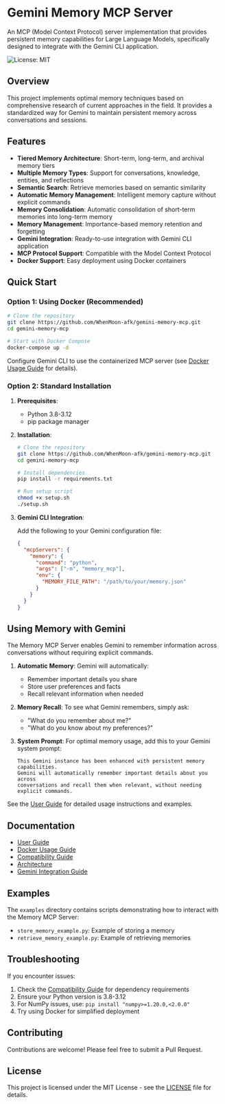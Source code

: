 # Gemini Memory MCP Server

An MCP (Model Context Protocol) server implementation that provides persistent memory capabilities for Large Language Models, specifically designed to integrate with the Gemini CLI application.

![License: MIT](https://img.shields.io/badge/License-MIT-yellow.svg)

## Overview

This project implements optimal memory techniques based on comprehensive research of current approaches in the field. It provides a standardized way for Gemini to maintain persistent memory across conversations and sessions.

## Features

- **Tiered Memory Architecture**: Short-term, long-term, and archival memory tiers
- **Multiple Memory Types**: Support for conversations, knowledge, entities, and reflections
- **Semantic Search**: Retrieve memories based on semantic similarity
- **Automatic Memory Management**: Intelligent memory capture without explicit commands
- **Memory Consolidation**: Automatic consolidation of short-term memories into long-term memory
- **Memory Management**: Importance-based memory retention and forgetting
- **Gemini Integration**: Ready-to-use integration with Gemini CLI application
- **MCP Protocol Support**: Compatible with the Model Context Protocol
- **Docker Support**: Easy deployment using Docker containers

## Quick Start

### Option 1: Using Docker (Recommended)

```bash
# Clone the repository
git clone https://github.com/WhenMoon-afk/gemini-memory-mcp.git
cd gemini-memory-mcp

# Start with Docker Compose
docker-compose up -d
```

Configure Gemini CLI to use the containerized MCP server (see [Docker Usage Guide](docs/docker_usage.md) for details).

### Option 2: Standard Installation

1. **Prerequisites**:
   - Python 3.8-3.12
   - pip package manager

2. **Installation**:
   ```bash
   # Clone the repository
   git clone https://github.com/WhenMoon-afk/gemini-memory-mcp.git
   cd gemini-memory-mcp
   
   # Install dependencies
   pip install -r requirements.txt
   
   # Run setup script
   chmod +x setup.sh
   ./setup.sh
   ```

3. **Gemini CLI Integration**:

   Add the following to your Gemini configuration file:

   ```json
   {
     "mcpServers": {
       "memory": {
         "command": "python",
         "args": ["-m", "memory_mcp"],
         "env": {
           "MEMORY_FILE_PATH": "/path/to/your/memory.json"
         }
       }
     }
   }
   ```

## Using Memory with Gemini

The Memory MCP Server enables Gemini to remember information across conversations without requiring explicit commands. 

1. **Automatic Memory**: Gemini will automatically:
   - Remember important details you share
   - Store user preferences and facts
   - Recall relevant information when needed

2. **Memory Recall**: To see what Gemini remembers, simply ask:
   - "What do you remember about me?"
   - "What do you know about my preferences?"

3. **System Prompt**: For optimal memory usage, add this to your Gemini system prompt:

   ```
   This Gemini instance has been enhanced with persistent memory capabilities.
   Gemini will automatically remember important details about you across
   conversations and recall them when relevant, without needing explicit commands.
   ```

See the [User Guide](docs/user_guide.md) for detailed usage instructions and examples.

## Documentation

- [User Guide](docs/user_guide.md)
- [Docker Usage Guide](docs/docker_usage.md)
- [Compatibility Guide](docs/compatibility.md)
- [Architecture](docs/architecture.md)
- [Gemini Integration Guide](docs/gemini_integration.md)

## Examples

The `examples` directory contains scripts demonstrating how to interact with the Memory MCP Server:

- `store_memory_example.py`: Example of storing a memory
- `retrieve_memory_example.py`: Example of retrieving memories

## Troubleshooting

If you encounter issues:

1. Check the [Compatibility Guide](docs/compatibility.md) for dependency requirements
2. Ensure your Python version is 3.8-3.12
3. For NumPy issues, use: `pip install "numpy>=1.20.0,<2.0.0"`
4. Try using Docker for simplified deployment

## Contributing

Contributions are welcome! Please feel free to submit a Pull Request.

## License

This project is licensed under the MIT License - see the [LICENSE](LICENSE) file for details.